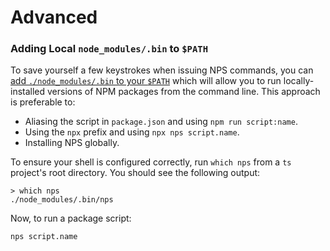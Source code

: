 # Advanced

### Adding Local `node_modules/.bin` to `$PATH`

To save yourself a few keystrokes when issuing NPS commands, you can
[add `./node_modules/.bin` to your `$PATH`](https://www.youtube.com/watch?v=2WZ5iS_3Jgs)
which will allow you to run locally-installed versions of NPM packages from the
command line. This approach is preferable to:

* Aliasing the script in `package.json` and using `npm run script:name`.
* Using the `npx` prefix and using `npx nps script.name`.
* Installing NPS globally.

To ensure your shell is configured correctly, run `which nps` from a `ts`
project's root directory. You should see the following output:

```
> which nps
./node_modules/.bin/nps
```

Now, to run a package script:

```
nps script.name
```
